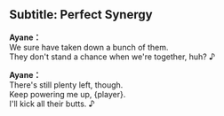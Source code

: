 # 

  
## Subtitle: Perfect Synergy
  
**Ayane：**  
We sure have taken down a bunch of them.  
They don't stand a chance when we're together, huh? ♪  
  
**Ayane：**  
There's still plenty left, though.  
Keep powering me up, {player}.  
I'll kick all their butts. ♪  
